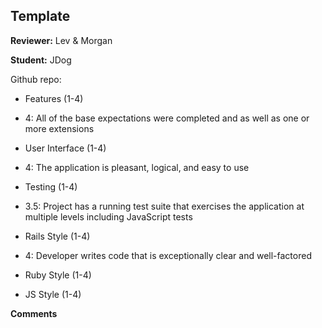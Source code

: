 ## Template

__Reviewer:__ Lev & Morgan

__Student:__ JDog

Github repo:

* Features (1-4)
* 4: All of the base expectations were completed and as well as one or more extensions

* User Interface (1-4)
* 4: The application is pleasant, logical, and easy to use

* Testing (1-4)
* 3.5: Project has a running test suite that exercises the application at multiple levels including JavaScript tests

* Rails Style (1-4)
* 4: Developer writes code that is exceptionally clear and well-factored
* Ruby Style (1-4)
* JS Style (1-4)

__Comments__
